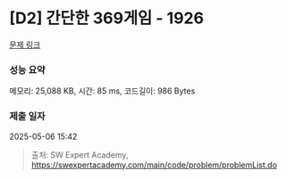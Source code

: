 # [D2] 간단한 369게임 - 1926 

[문제 링크](https://swexpertacademy.com/main/code/problem/problemDetail.do?contestProbId=AV5PTeo6AHUDFAUq) 

### 성능 요약

메모리: 25,088 KB, 시간: 85 ms, 코드길이: 986 Bytes

### 제출 일자

2025-05-06 15:42



> 출처: SW Expert Academy, https://swexpertacademy.com/main/code/problem/problemList.do